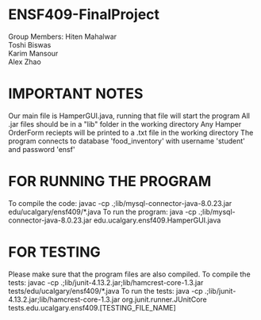 # ENSF409-FinalProject

Group Members: 
Hiten Mahalwar  
Toshi Biswas  
Karim Mansour  
Alex Zhao  

# IMPORTANT NOTES
Our main file is HamperGUI.java, running that file will start the program
All .jar files should be in a "lib" folder in the working directory
Any Hamper OrderForm reciepts will be printed to a .txt file in the working directory
The program connects to database 'food_inventory' with username 'student' and password 'ensf'

# FOR RUNNING THE PROGRAM
To compile the code:
    javac -cp .;lib/mysql-connector-java-8.0.23.jar edu/ucalgary/ensf409/*.java
To run the program:
    java -cp .;lib/mysql-connector-java-8.0.23.jar edu.ucalgary.ensf409.HamperGUI.java

# FOR TESTING
Please make sure that the program files are also compiled.
To compile the tests:
    javac -cp .;lib/junit-4.13.2.jar;lib/hamcrest-core-1.3.jar tests/edu/ucalgary/ensf409/*.java
To run the tests:
    java -cp .;lib/junit-4.13.2.jar;lib/hamcrest-core-1.3.jar org.junit.runner.JUnitCore tests.edu.ucalgary.ensf409.[TESTING_FILE_NAME]

